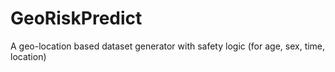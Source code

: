 # GeoRiskPredict
A geo-location based dataset generator with safety logic (for age, sex, time, location)
